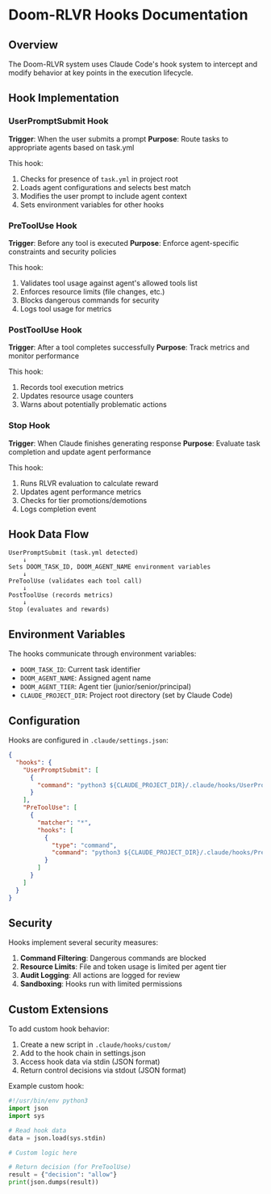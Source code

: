 # Doom-RLVR Hooks Documentation

## Overview

The Doom-RLVR system uses Claude Code's hook system to intercept and modify behavior at key points in the execution lifecycle.

## Hook Implementation

### UserPromptSubmit Hook

**Trigger**: When the user submits a prompt
**Purpose**: Route tasks to appropriate agents based on task.yml

This hook:
1. Checks for presence of `task.yml` in project root
2. Loads agent configurations and selects best match
3. Modifies the user prompt to include agent context
4. Sets environment variables for other hooks

### PreToolUse Hook

**Trigger**: Before any tool is executed
**Purpose**: Enforce agent-specific constraints and security policies

This hook:
1. Validates tool usage against agent's allowed tools list
2. Enforces resource limits (file changes, etc.)
3. Blocks dangerous commands for security
4. Logs tool usage for metrics

### PostToolUse Hook

**Trigger**: After a tool completes successfully
**Purpose**: Track metrics and monitor performance

This hook:
1. Records tool execution metrics
2. Updates resource usage counters
3. Warns about potentially problematic actions

### Stop Hook

**Trigger**: When Claude finishes generating response
**Purpose**: Evaluate task completion and update agent performance

This hook:
1. Runs RLVR evaluation to calculate reward
2. Updates agent performance metrics
3. Checks for tier promotions/demotions
4. Logs completion event

## Hook Data Flow

```
UserPromptSubmit (task.yml detected)
    ↓
Sets DOOM_TASK_ID, DOOM_AGENT_NAME environment variables
    ↓
PreToolUse (validates each tool call)
    ↓
PostToolUse (records metrics)
    ↓
Stop (evaluates and rewards)
```

## Environment Variables

The hooks communicate through environment variables:

- `DOOM_TASK_ID`: Current task identifier
- `DOOM_AGENT_NAME`: Assigned agent name
- `DOOM_AGENT_TIER`: Agent tier (junior/senior/principal)
- `CLAUDE_PROJECT_DIR`: Project root directory (set by Claude Code)

## Configuration

Hooks are configured in `.claude/settings.json`:

```json
{
  "hooks": {
    "UserPromptSubmit": [
      {
        "command": "python3 ${CLAUDE_PROJECT_DIR}/.claude/hooks/UserPromptSubmit"
      }
    ],
    "PreToolUse": [
      {
        "matcher": "*",
        "hooks": [
          {
            "type": "command",
            "command": "python3 ${CLAUDE_PROJECT_DIR}/.claude/hooks/PreToolUse"
          }
        ]
      }
    ]
  }
}
```

## Security

Hooks implement several security measures:

1. **Command Filtering**: Dangerous commands are blocked
2. **Resource Limits**: File and token usage is limited per agent tier
3. **Audit Logging**: All actions are logged for review
4. **Sandboxing**: Hooks run with limited permissions

## Custom Extensions

To add custom hook behavior:

1. Create a new script in `.claude/hooks/custom/`
2. Add to the hook chain in settings.json
3. Access hook data via stdin (JSON format)
4. Return control decisions via stdout (JSON format)

Example custom hook:
```python
#!/usr/bin/env python3
import json
import sys

# Read hook data
data = json.load(sys.stdin)

# Custom logic here

# Return decision (for PreToolUse)
result = {"decision": "allow"}
print(json.dumps(result))
```